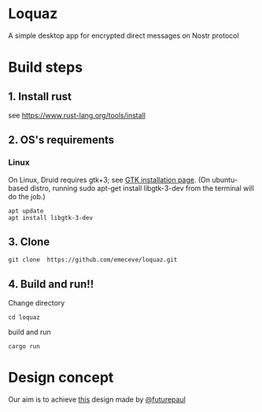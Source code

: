# Loquaz
A simple desktop app for encrypted direct messages on Nostr protocol

# Build steps

## 1. Install rust
see https://www.rust-lang.org/tools/install

## 2. OS's requirements

### Linux

On Linux, Druid requires gtk+3; see [GTK installation page](https://www.gtk.org/docs/installations/linux/). (On ubuntu-based distro, running sudo apt-get install libgtk-3-dev from the terminal will do the job.)

```
apt update
apt install libgtk-3-dev
```

## 3. Clone 

```
git clone  https://github.com/emeceve/loquaz.git 
```
## 4. Build and run!!

Change directory
 ```
cd loquaz
```
build and run

```
cargo run
```
# Design concept

Our aim is to achieve [this](https://www.figma.com/file/QAskQ78LGBKXQEEDIPsXbe/chat-app?node-id=0%3A1) design made by [@futurepaul](https://github.com/futurepaul)

